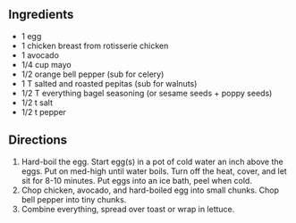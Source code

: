 ## Ingredients

* 1 egg
* 1 chicken breast from rotisserie chicken
* 1 avocado
* 1/4 cup mayo
* 1/2 orange bell pepper (sub for celery)
* 1 T salted and roasted pepitas (sub for walnuts)
* 1/2 T everything bagel seasoning (or sesame seeds + poppy seeds)
* 1/2 t salt
* 1/2 t pepper

## Directions

1. Hard-boil the egg. Start egg(s) in a pot of cold water an inch above the eggs. Put on med-high until water boils. Turn off the heat, cover, and let sit for 8-10 minutes. Put eggs into an ice bath, peel when cold.
1. Chop chicken, avocado, and hard-boiled egg into small chunks. Chop bell pepper into tiny chunks.
1. Combine everything, spread over toast or wrap in lettuce.
